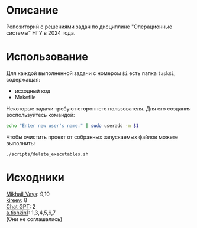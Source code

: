 # Описание
Репозиторий с решениями задач по дисциплине "Операционные системы" НГУ в 2024 года.

# Использование
Для каждой выполненной задачи с номером `$i` есть папка `task$i`, содержащая:
 - исходный код
 - Makefile

Некоторые задачи требуют стороннего пользователя. Для его создания воспользуйтесь командой:
```bash
echo "Enter new user's name:" | sudo useradd -m $1
```
Чтобы очистить проект от собранных запускаемых файлов можете выполнить:
```
./scripts/delete_executables.sh
```

# Исходники
[Mikhail_Vays](https://github.com/vkinsu/23930/tree/main/Mikhail_Vays): 9,10   
[kireev](https://github.com/vkinsu/23930/tree/main/kireev): 8   
[Chat GPT](https://chatgpt.com): 2   
[a.tishkin1](https://github.com/vkinsu/23933/tree/main/a.tishkin1): 1,3,4,5,6,7   
(Они не соглашались)
